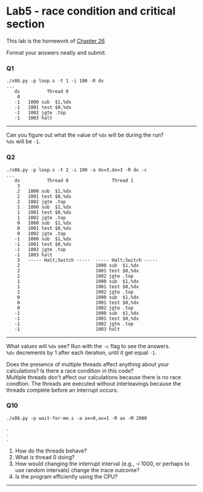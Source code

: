 # Lab5 - race condition and critical section

This lab is the homework of [Chapter 26](http://www.cs.wisc.edu/~remzi/OSTEP/threads-intro.pdf)

Format your answers neatly and submit.

### Q1

```
./x86.py -p loop.s -t 1 -i 100 -R dx
...
   dx          Thread 0         
    0   
   -1   1000 sub  $1,%dx
   -1   1001 test $0,%dx
   -1   1002 jgte .top
   -1   1003 halt
```

---
Can you figure out what the value of `%dx` will be during the run?  
`%dx` will be `-1`.

### Q2
```
./x86.py -p loop.s -t 2 -i 100 -a dx=3,dx=3 -R dx -c
...
   dx          Thread 0                Thread 1         
    3   
    2   1000 sub  $1,%dx
    2   1001 test $0,%dx
    2   1002 jgte .top
    1   1000 sub  $1,%dx
    1   1001 test $0,%dx
    1   1002 jgte .top
    0   1000 sub  $1,%dx
    0   1001 test $0,%dx
    0   1002 jgte .top
   -1   1000 sub  $1,%dx
   -1   1001 test $0,%dx
   -1   1002 jgte .top
   -1   1003 halt
    3   ----- Halt;Switch -----  ----- Halt;Switch -----  
    2                            1000 sub  $1,%dx
    2                            1001 test $0,%dx
    2                            1002 jgte .top
    1                            1000 sub  $1,%dx
    1                            1001 test $0,%dx
    1                            1002 jgte .top
    0                            1000 sub  $1,%dx
    0                            1001 test $0,%dx
    0                            1002 jgte .top
   -1                            1000 sub  $1,%dx
   -1                            1001 test $0,%dx
   -1                            1002 jgte .top
   -1                            1003 halt
```
---
What values will `%dx` see? Run with the `-c` flag to see the answers.  
`%dx` decrements by 1 after each iteration, until it get equal `-1`.

Does the presence of multiple threads affect anything about your calculations? Is there a race condition in this code?  
Multiple threads don't affect our calculations because there is no race condtion. The threads are executed without interleavings because the threads complete before an interrupt occurs. 

### Q10

```
./x86.py -p wait-for-me.s -a ax=0,ax=1 -R ax -M 2000

.
.
.
```

1. How do the threads behave?
2. What is thread 0 doing?
3. How would changing the interrupt interval (e.g., -i 1000, or perhaps to use random intervals) change the trace outcome?
4. Is the program efficiently using the CPU?

---
